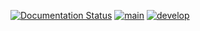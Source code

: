[![Documentation Status](https://readthedocs.org/projects/django-ingredient-field/badge/?version=latest)](https://django-ingredient-field.readthedocs.io/en/latest/?badge=latest)
[![main](https://circleci.com/gh/makspll/django-ingredient-field/tree/main.svg?style=shield)](https://circleci.com/gh/makspll/django-ingredient-field/tree/main)
[![develop](https://circleci.com/gh/makspll/django-ingredient-field/tree/develop.svg?style=shield)](https://circleci.com/gh/makspll/django-ingredient-field/tree/develop)